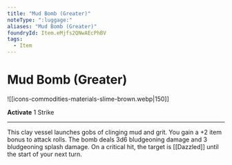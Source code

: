 ```yaml
---
title: "Mud Bomb (Greater)"
noteType: ":luggage:"
aliases: "Mud Bomb (Greater)"
foundryId: Item.eMjfs2QNwAEcPhBV
tags:
  - Item
---
```


# Mud Bomb (Greater)
![[icons-commodities-materials-slime-brown.webp|150]]

**Activate** 1 Strike

* * *

This clay vessel launches gobs of clinging mud and grit. You gain a +2 item bonus to attack rolls. The bomb deals 3d6 bludgeoning damage and 3 bludgeoning splash damage. On a critical hit, the target is [[Dazzled]] until the start of your next turn.
